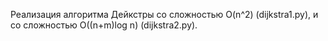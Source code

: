 Реализация алгоритма Дейкстры со сложностью O(n^2) (dijkstra1.py), и со сложностью O((n+m)log n) (dijkstra2.py).